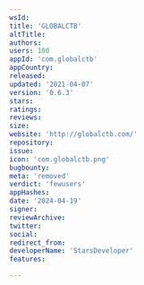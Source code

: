 ```yaml
---
wsId: 
title: 'GLOBALCTB'
altTitle: 
authors: 
users: 100
appId: 'com.globalctb'
appCountry: 
released: 
updated: '2021-04-07'
version: '0.6.3'
stars: 
ratings: 
reviews: 
size: 
website: 'http://globalctb.com/'
repository: 
issue: 
icon: 'com.globalctb.png'
bugbounty: 
meta: 'removed'
verdict: 'fewusers'
appHashes: 
date: '2024-04-19'
signer: 
reviewArchive: 
twitter: 
social: 
redirect_from: 
developerName: 'StarsDeveloper'
features: 

---
```


